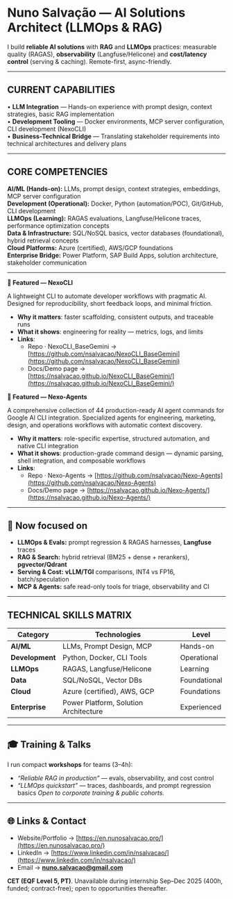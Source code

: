 # Nuno Salvação — AI Solutions Architect (LLMOps & RAG)

I build **reliable AI solutions** with **RAG** and **LLMOps** practices: measurable quality (RAGAS), **observability** (Langfuse/Helicone) and **cost/latency control** (serving & caching). Remote-first, async-friendly.

---

## CURRENT CAPABILITIES

• **LLM Integration** — Hands-on experience with prompt design, context strategies, basic RAG implementation  
• **Development Tooling** — Docker environments, MCP server configuration, CLI development (NexoCLI)  
• **Business-Technical Bridge** — Translating stakeholder requirements into technical architectures and delivery plans  

---

## CORE COMPETENCIES

**AI/ML (Hands-on):** LLMs, prompt design, context strategies, embeddings, MCP server configuration  
**Development (Operational):** Docker, Python (automation/POC), Git/GitHub, CLI development  
**LLMOps (Learning):** RAGAS evaluations, Langfuse/Helicone traces, performance optimization concepts  
**Data & Infrastructure:** SQL/NoSQL basics, vector databases (foundational), hybrid retrieval concepts  
**Cloud Platforms:** Azure (certified), AWS/GCP foundations  
**Enterprise Bridge:** Power Platform, SAP Build Apps, solution architecture, stakeholder communication  

---

**🚀 Featured — NexoCLI**

A lightweight CLI to automate developer workflows with pragmatic AI. Designed for reproducibility, short feedback loops, and minimal friction.

- **Why it matters**: faster scaffolding, consistent outputs, and traceable runs
- **What it shows**: engineering for reality — metrics, logs, and limits
- **Links**:
  - Repo · NexoCLI_BaseGemini → [https://github.com/nsalvacao/NexoCLI_BaseGemini](https://github.com/nsalvacao/NexoCLI_BaseGemini)
  - Docs/Demo page → [https://nsalvacao.github.io/NexoCLI_BaseGemini/](https://nsalvacao.github.io/NexoCLI_BaseGemini/)

**🤖 Featured — Nexo-Agents**

A comprehensive collection of 44 production-ready AI agent commands for Google AI CLI integration. Specialized agents for engineering, marketing, design, and operations workflows with automatic context discovery.

- **Why it matters**: role-specific expertise, structured automation, and native CLI integration
- **What it shows**: production-grade command design — dynamic parsing, shell integration, and composable workflows  
- **Links**:
  - Repo · Nexo-Agents → [https://github.com/nsalvacao/Nexo-Agents](https://github.com/nsalvacao/Nexo-Agents)
  - Docs/Demo page → [https://nsalvacao.github.io/Nexo-Agents/](https://nsalvacao.github.io/Nexo-Agents/)

---

## 🧭 Now focused on

* **LLMOps & Evals:** prompt regression & RAGAS harnesses, **Langfuse** traces
* **RAG & Search:** hybrid retrieval (BM25 + dense + rerankers), **pgvector/Qdrant**
* **Serving & Cost:** **vLLM/TGI** comparisons, INT4 vs FP16, batch/speculation
* **MCP & Agents:** safe read-only tools for triage, observability and CI

---

## TECHNICAL SKILLS MATRIX

| **Category** | **Technologies** | **Level** |
|-------------|------------------|----------|
| **AI/ML** | LLMs, Prompt Design, MCP | Hands-on |
| **Development** | Python, Docker, CLI Tools | Operational |
| **LLMOps** | RAGAS, Langfuse/Helicone | Learning |
| **Data** | SQL/NoSQL, Vector DBs | Foundational |
| **Cloud** | Azure (certified), AWS, GCP | Foundations |
| **Enterprise** | Power Platform, Solution Architecture | Experienced |

---

## 🎓 Training & Talks

I run compact **workshops** for teams (3–4h):

* *“Reliable RAG in production”* — evals, observability, and cost control
* *“LLMOps quickstart”* — traces, dashboards, and prompt regression basics
  *Open to corporate training & public cohorts.*

---

## 🌐 Links & Contact

* Website/Portfolio → [https://en.nunosalvacao.pro/](https://en.nunosalvacao.pro/)
* LinkedIn → [https://www.linkedin.com/in/nsalvacao/](https://www.linkedin.com/in/nsalvacao/)
* Email → **[nuno.salvacao@gmail.com](mailto:nuno.salvacao@gmail.com)**

**CET (EQF Level 5, PT)**. Unavailable during internship Sep–Dec 2025 (400h, funded; contract-free); open to opportunities thereafter.
